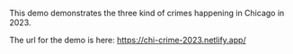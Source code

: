 This demo demonstrates the three kind of crimes happening in Chicago in 2023.

The url for the demo is here: https://chi-crime-2023.netlify.app/
